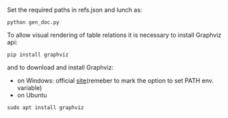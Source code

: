 Set the required paths in refs.json and lunch as:
```
python gen_doc.py
```

To allow visual rendering of table relations it is necessary to install Graphviz api:
```
pip install graphviz
```
and to download and install Graphviz:
- on Windows: official [site](https://graphviz.org/)(remeber to mark the option to set PATH env. variable)
- on Ubuntu 
```
sudo apt install graphviz
```
